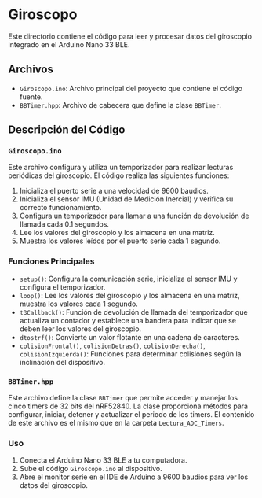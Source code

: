 # Giroscopo

Este directorio contiene el código para leer y procesar datos del giroscopio integrado en el Arduino Nano 33 BLE.

## Archivos

- `Giroscopo.ino`: Archivo principal del proyecto que contiene el código fuente.
- `BBTimer.hpp`: Archivo de cabecera que define la clase `BBTimer`.

## Descripción del Código

### `Giroscopo.ino`

Este archivo configura y utiliza un temporizador para realizar lecturas periódicas del giroscopio. El código realiza las siguientes funciones:

1. Inicializa el puerto serie a una velocidad de 9600 baudios.
2. Inicializa el sensor IMU (Unidad de Medición Inercial) y verifica su correcto funcionamiento.
3. Configura un temporizador para llamar a una función de devolución de llamada cada 0.1 segundos.
4. Lee los valores del giroscopio y los almacena en una matriz.
5. Muestra los valores leídos por el puerto serie cada 1 segundo.

### Funciones Principales

- `setup()`: Configura la comunicación serie, inicializa el sensor IMU y configura el temporizador.
- `loop()`: Lee los valores del giroscopio y los almacena en una matriz, muestra los valores cada 1 segundo.
- `t3Callback()`: Función de devolución de llamada del temporizador que actualiza un contador y establece una bandera para indicar que se deben leer los valores del giroscopio.
- `dtostrf()`: Convierte un valor flotante en una cadena de caracteres.
- `colisionFrontal()`, `colisionDetras()`, `colisionDerecha()`, `colisionIzquierda()`: Funciones para determinar colisiones según la inclinación del dispositivo.

### `BBTimer.hpp`

Este archivo define la clase `BBTimer` que permite acceder y manejar los cinco timers de 32 bits del nRF52840. La clase proporciona métodos para configurar, iniciar, detener y actualizar el periodo de los timers. El contenido de este archivo es el mismo que en la carpeta `Lectura_ADC_Timers`.

### Uso

1. Conecta el Arduino Nano 33 BLE a tu computadora.
2. Sube el código `Giroscopo.ino` al dispositivo.
3. Abre el monitor serie en el IDE de Arduino a 9600 baudios para ver los datos del giroscopio.
